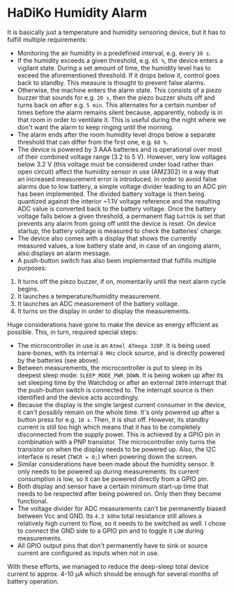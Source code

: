 # HaDiKo Humidity Alarm

It is basically just a temperature and humidity sensoring device, but it has to fulfill multiple requirements:

- Monitoring the air humidity in a predefined interval, e.g. every `30 s`.
- If the humidity exceeds a given threshold, e.g. `65 %`, the device enters a vigilant state. During a set amount of time, the humidity level has to exceed the aforementioned threshold. If it drops below it, control goes back to standby. This measure is thought to prevent false alarms.
- Otherwise, the machine enters the alarm state. This consists of a piezo buzzer that sounds for e.g. `20 s`, then the piezo buzzer shuts off and turns back on after e.g. `5 min`. This alternates for a certain number of times before the alarm remains silent because, apparently, nobody is in that room in order to ventilate it. This is useful during the night where we don't want the alarm to keep ringing until the morning.
- The alarm ends after the room humidity level drops below a separate threshold that can differ from the first one, e.g. `60 %`.
- The device is powered by 3 AAA batteries and is operational over most of their combined voltage range (3.2 to 5 V). However, very low voltages below 3.2 V (this voltage must be considered under load rather than open circuit) affect the humidity sensor in use (AM2302) in a way that an increased measurement error is introduced. In order to avoid false alarms due to low battery, a simple voltage divider leading to an ADC pin has been implemented. The divided battery voltage is then being quantized against the interior ~1.1V voltage reference and the resulting ADC value is converted back to the battery voltage. Once the battery voltage falls below a given threshold, a permanent flag `battOk` is set that prevents any alarm from going off until the device is reset. On device startup, the battery voltage is measured to check the batteries' charge.
- The device also comes with a display that shows the currently measured values, a low battery state and, in case of an ongoing alarm, also displays an alarm message.
- A push-button switch has also been implemented that fulfills multiple purposes:
1) It turns off the piezo buzzer, if on, momentarily until the next alarm cycle begins.
2) It launches a temperature/humidity measurement.
3) It launches an ADC measurement of the battery voltage.
4) It turns on the display in order to display the measurements.


Huge considerations have gone to make the device as energy efficient as possible. This, in turn, required special steps:
- The microcontroller in use is an `Atmel ATmega 328P`. It is being used bare-bones, with its internal `8 MHz` clock source, and is directly powered by the batteries (see above).
- Between measurements, the microcontroller is put to sleep in its deepest sleep mode: `SLEEP_MODE_PWR_DOWN`. It is being woken up after its set sleeping time by the Watchdog or after an external `INT0` interrupt that the push-button switch is connected to. The interrupt source is then identified and the device acts accordingly.
- Because the display is the single largest current consumer in the device, it can't possibly remain on the whole time. It's only powered up after a button press for e.g. `10 s`. Then, it is shut off. However, its standby current is still too high which means that it has to be completely disconnected from the supply power. This is achieved by a GPIO pin in combination with a PNP transistor. The microcontroller only turns the transistor on when the display needs to be powered up. Also, the I2C interface is reset (`TWCR = 0;`) when powering down the screen.
- Similar considerations have been made about the humidity sensor. It only needs to be powered up during measurements. Its current consumption is low, so it can be powered directly from a GPIO pin.
- Both display and sensor have a certain minimum start-up time that needs to be respected after being powered on. Only then they become functional.
- The voltage divider for ADC measurements can't be permanently biased between Vcc and GND. Its `4.3 kOhm` total resistance still allows a relatively high current to flow, so it needs to be switched as well. I chose to connect the GND side to a GPIO pin and to toggle it `LOW` during measurements.
- All GPIO output pins that don't permanently have to sink or source current are configured as inputs when not in use.

With these efforts, we managed to reduce the deep-sleep total device current to approx. 4-10 µA which should be enough for several months of battery operation.